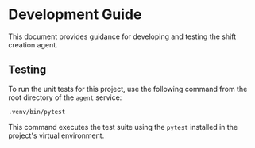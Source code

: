 # Development Guide

This document provides guidance for developing and testing the shift creation agent.

## Testing

To run the unit tests for this project, use the following command from the root directory of the `agent` service:

```bash
.venv/bin/pytest
```

This command executes the test suite using the `pytest` installed in the project's virtual environment.
